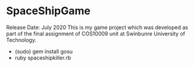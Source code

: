 # SpaceShipGame
Release Date: July 2020
<space><space>
This is my game project which was developed as part of the final assignment of COS10009 unit at Swinbunre University of Technology.
+ (sudo) gem install gosu
+ ruby spaceshipkiller.rb

